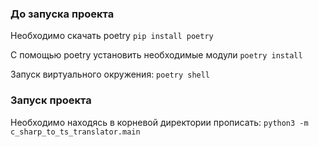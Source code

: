 ### До запуска проекта
Необходимо скачать poetry
`pip install poetry`

С помощью poetry установить необходимые модули
`poetry install`

Запуск виртуального окружения:
`poetry shell`


### Запуск проекта
Необходимо находясь в корневой директории прописать:
`python3 -m c_sharp_to_ts_translator.main`